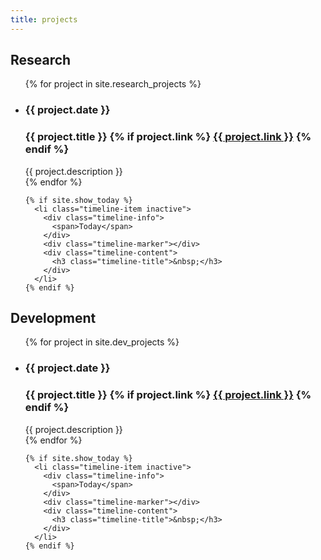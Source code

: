 ```yaml
---
title: projects
---
```


<h2 class="major">Research</h2>

  <ul class="timeline timeline-split">
    {% for project in site.research_projects %}
        <li class="timeline-item">
          <div class="timeline-info">
            <h3>{{ project.date }}</h3>
          </div>
          <div class="timeline-marker"></div>
          <div class="timeline-content">
            <h3 class="timeline-title">
              {{ project.title }} 
              {% if project.link %}
                <a href="{{ project.link }}" class="icon fa-arrow-up-right-from-square" target="_blank"><span class="label">{{ project.link }}</span></a>
              {% endif %}
            </h3>
              {{ project.description }} 
          </div>
        </li>
    {% endfor %}

    {% if site.show_today %}
      <li class="timeline-item inactive">
        <div class="timeline-info">
          <span>Today</span>
        </div>
        <div class="timeline-marker"></div>
        <div class="timeline-content">
          <h3 class="timeline-title">&nbsp;</h3>
        </div>
      </li>
    {% endif %}
  </ul>

<h2 class="major">Development</h2>

  <ul class="timeline timeline-split">
    {% for project in site.dev_projects %}
        <li class="timeline-item">
          <div class="timeline-info">
            <h3>{{ project.date }}</h3>
          </div>
          <div class="timeline-marker"></div>
          <div class="timeline-content">
            <h3 class="timeline-title">
              {{ project.title }} 
              {% if project.link %}
                <a href="{{ project.link }}" class="icon fa-arrow-up-right-from-square" target="_blank"><span class="label">{{ project.link }}</span></a>
              {% endif %}
            </h3>
              {{ project.description }} 
          </div>
        </li>
    {% endfor %}

    {% if site.show_today %}
      <li class="timeline-item inactive">
        <div class="timeline-info">
          <span>Today</span>
        </div>
        <div class="timeline-marker"></div>
        <div class="timeline-content">
          <h3 class="timeline-title">&nbsp;</h3>
        </div>
      </li>
    {% endif %}
  </ul>
